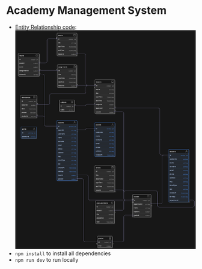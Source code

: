 # Academy Management System
- [Entity Relationship code](https://app.eraser.io/workspace/TjGJ9MxWoHeD90I1cEEL):
![Entity Relationship](public/entity_relationship.png)
- `npm install` to install all dependencies
- `npm run dev` to run locally


